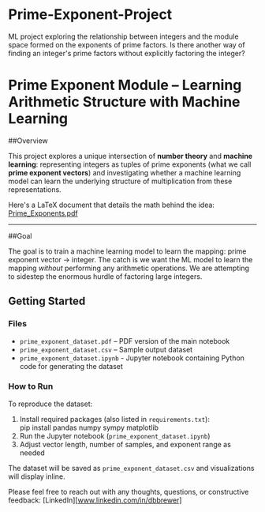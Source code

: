 # Prime-Exponent-Project
ML project exploring the relationship between integers and the module space formed on the exponents of prime factors.  Is there another way of finding an integer's prime factors without explicitly factoring the integer?
# Prime Exponent Module – Learning Arithmetic Structure with Machine Learning

##Overview

This project explores a unique intersection of **number theory** and **machine learning**: representing integers as tuples of prime exponents (what we call **prime exponent vectors**) and investigating whether a machine learning model can learn the underlying structure of multiplication from these representations.

Here's a LaTeX document that details the math behind the idea:
[Prime_Exponents.pdf](https://github.com/user-attachments/files/19527342/Prime_Exponents.pdf)



---

##Goal

The goal is to train a machine learning model to learn the mapping: prime exponent vector -> integer.  The catch is we want the ML model to learn the mapping *without* performing any arithmetic operations.  We are attempting to sidestep the enormous hurdle of factoring large integers.

## Getting Started


### Files

- `prime_exponent_dataset.pdf` – PDF version of the main notebook
- `prime_exponent_dataset.csv` – Sample output dataset
- `prime_exponent_dataset.ipynb` - Jupyter notebook containing Python code for generating the dataset

### How to Run
To reproduce the dataset:
1. Install required packages (also listed in `requirements.txt`):  
pip install pandas numpy sympy matplotlib
2. Run the Jupyter notebook (`prime_exponent_dataset.ipynb`)
3. Adjust vector length, number of samples, and exponent range as needed

The dataset will be saved as `prime_exponent_dataset.csv` and visualizations will display inline.

Please feel free to reach out with any thoughts, questions, or constructive feedback:
[LinkedIn][www.linkedin.com/in/dbbrewer]
